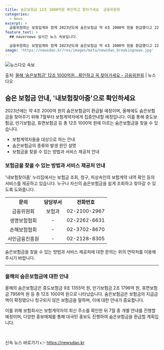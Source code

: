 ```yaml
---
title: 숨은보험금 12조 1000억원 확인하고 찾아가세요  금융위원회
categories:
  - News
excerpt: >
  금융위원회는 보험업계와 함께 2023년도에 숨은보험금 약 4조 2000억 원을 환급했다고 22일 밝혔다. 그…
feature_text: >
  ## navernews 실시간 뉴스 속보입니다.

  금융위원회는 보험업계와 함께 2023년도에 숨은보험금 약 4조 2000억 원을 환급했다고 22일 밝혔다. 그…
image: 'https://newsdao.kr/res/images/meta/newsdao_breakingnews.jpg'
---
```


![뉴스다오 속보](https://newsdao.kr/res/images/meta/newsdao_breakingnews.jpg)

<p>출처: <a href="https://newsdao.kr/3871" rel="dofollow">올해 ‘숨은보험금’ 12조 1000억원…확인하고 꼭 찾아가세요  - 금융위원회</a> | 뉴스다오</p>

<h2 data-ke-size="size26">숨은 보험금 안내, '내보험찾아줌'으로 확인하세요</h2>
<p data-ke-size="size16">2023년에는 약 4조 2000억 원의 숨은보험금이 환급될 예정이며, 올해에도 숨은보험금을 찾아주기 위해 7월부터 보험계약자에게 집중안내할 예정입니다. 이를 통해 중도보험금, 만기보험금, 휴면보험금 등 총 12조 1000억 원에 이르는 숨은보험금을 찾을 수 있습니다.</p>
<ul>
  <li>보험계약자들을 대상으로 하는 안내</li>
  <li>숨은보험금의 종류와 발생 원인 설명</li>
  <li>보험금을 찾을 수 있는 방법과 서비스 제공처 안내</li>
</ul>

<h3 data-ke-size="size24">보험금을 찾을 수 있는 방법과 서비스 제공처 안내</h3>
<p data-ke-size="size16">'내보험찾아줌' 누리집에서는 보험금 조회, 청구, 피상속인의 보험계약 내역 확인 등의 서비스를 제공하고 있습니다. 누구나 자신의 숨은보험금을 쉽게 조회하고 찾아갈 수 있도록 도와줍니다.</p>

<table>
  <tr>
    <td style="text-align: center; height: 17px;"><b>문의</b></td>
    <td style="text-align: center; height: 17px;"><b>담당부서</b></td>
    <td style="text-align: center; height: 17px;"><b>전화번호</b></td>
  </tr>
  <tr>
    <td style="text-align: center; height: 17px;">금융위원회</td>
    <td style="text-align: center; height: 17px;">보험과</td>
    <td style="text-align: center; height: 17px;">02-2100-2967</td>
  </tr>
  <tr>
    <td style="text-align: center; height: 17px;">생명보험협회</td>
    <td style="text-align: center; height: 17px;">-</td>
    <td style="text-align: center; height: 17px;">02-2262-6631</td>
  </tr>
  <tr>
    <td style="text-align: center; height: 17px;">손해보험협회</td>
    <td style="text-align: center; height: 17px;">-</td>
    <td style="text-align: center; height: 17px;">02-3702-8670</td>
  </tr>
  <tr>
    <td style="text-align: center; height: 17px;">서민금융진흥원</td>
    <td style="text-align: center; height: 17px;">-</td>
    <td style="text-align: center; height: 17px;">02-2128-8305</td>
  </tr>
</table>
<p data-ke-size="size16">숨은보험금을 찾을 수 있는 방법과 서비스 제공처에 대한 문의는 위의 연락처를 이용해 주시기 바랍니다.</p>
<hr>

<h3 data-ke-size="size24">올해의 숨은보험금에 대한 안내</h3>
<p data-ke-size="size16">올해의 숨은보험금은 중도보험금 9조 1355억 원, 만기보험금 2조 1796억 원, 휴면보험금 7956억 원 등 총 12조 1000억 원으로 나타났습니다. 숨은보험금은 보험금의 지급금액이 확정됐으나 청구되지 않은 보험금을 말하며, 이에 대한 안내가 중요합니다.</p>
<p data-ke-size="size16">이를 위해 보험회사는 보험계약자의 최신 주소를 확인한 뒤 7월 중 개별 안내를 진행할 예정이며, 다양한 홍보매체를 통해 대국민 홍보도 진행하여 숨은보험금을 환급할 계획입니다.</p>
<p data-ke-size="size16">&nbsp;</p> 

신속 뉴스 바로가기 👉 <a href="https://newsdao.kr" rel="dofollow">https://newsdao.kr</a>


